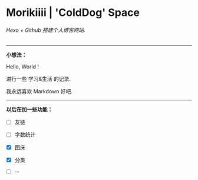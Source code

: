 # Morikiiii | 'ColdDog' Space

###### Hexo + Github 搭建个人博客网站.

---

**小想法：**

Hello, World !

进行一些 学习&生活 的记录.

我永远喜欢 Markdown 好吧.

---

**以后在加一些功能：**

- [ ] 友链

- [ ] 字数统计

- [x] 图床

- [x] 分类

- [ ] ···
